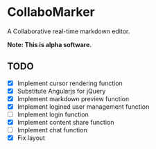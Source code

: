 # CollaboMarker

A Collaborative real-time markdown editor.

**Note: This is alpha software.**

## TODO

- [x] Implement cursor rendering function
- [x] Substitute Angularjs for jQuery
- [x] Implement markdown preview function
- [x] Implement logined user management function
- [ ] Implement login function
- [x] Implement content share function
- [ ] Implement chat function
- [x] Fix layout
